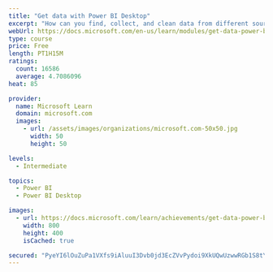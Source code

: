 ```yaml
---
title: "Get data with Power BI Desktop"
excerpt: "How can you find, collect, and clean data from different sources? Power BI is a tool for making sense of your data. You will learn tricks to make data-gathering easier."
webUrl: https://docs.microsoft.com/en-us/learn/modules/get-data-power-bi/
type: course
price: Free
length: PT1H15M
ratings:
  count: 16586
  average: 4.7086096
heat: 85

provider:
  name: Microsoft Learn
  domain: microsoft.com
  images:
    - url: /assets/images/organizations/microsoft.com-50x50.jpg
      width: 50
      height: 50

levels:
  - Intermediate

topics:
  - Power BI
  - Power BI Desktop

images:
  - url: https://docs.microsoft.com/learn/achievements/get-data-power-bi-desktop-social.png
    width: 800
    height: 400
    isCached: true

secured: "PyeYI6lOuZuPa1VXfs9iAluuI3Dvb0jd3EcZVvPydoi9XkUQwUzwwRGb1S8tYM5zv4mU/vdgD6adZ9KfekC4P1UpuDrgVAX5+LnirAXOnlXYKImx93BD1UrRmrzn1Gil2EsQEr3if9lzzTCf+8+OglCqY/FwtbztifHh6rz2seZYBQAandh0NdirjdRbaCG2aSPH8kyBw3HFs0EZ2iK9b4E9yFiTuQkPybqq47kqD4UTdqQvVjqJwHYCZ0Ws7Uv8FlUbKfCUDHQ8lbuKxbJpTc01xzs+J7N/cdqYb1H4MCSE8BcElTYmn52H3NDwC+D/RARJ7NxuiEVLsVr6fZI21lX15DcKHtIo22cuxM8UliMBgwCxR1BQcm/5d3a7Vp2iKA1BwPImff0o1eiwMc6rfrc3V3xkdKxquOx7XNLgGCY898sJAE0v1TRupUm+Jgae;5THO4COhZGJhXf19a6nkMQ=="
---
```


